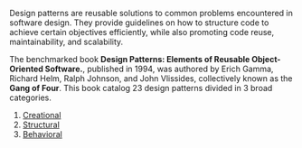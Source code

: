 Design patterns are reusable solutions to common problems encountered in software design. They provide guidelines on
how to structure code to achieve certain objectives efficiently, while also promoting code reuse, maintainability, and
scalability.

The benchmarked book **Design Patterns: Elements of Reusable Object-Oriented Software.**, published in 1994, was
authored by Erich Gamma, Richard Helm, Ralph Johnson, and John Vlissides, collectively known as the **Gang of Four**.
This book catalog 23 design patterns divided in 3 broad categories.

1. [Creational](/notes/DesignPatterns/Creational)
2. [Structural](/notes/DesignPatterns/Structural)
3. [Behavioral](/notes/DesignPatterns/Behavioral)